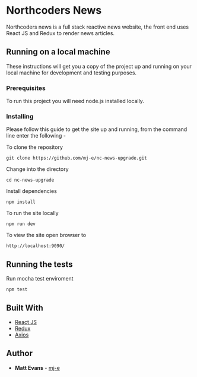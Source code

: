 # Northcoders News
Northcoders news is a full stack reactive news website, the front end uses React JS and Redux to render news articles.
## Running on a local machine
These instructions will get you a copy of the project up and running on your local machine for development and testing purposes.
### Prerequisites
To run this project you will need node.js installed locally. 
### Installing
Please follow this guide to get the site up and running, from the command line enter the following -

To clone the repository
```
git clone https://github.com/mj-e/nc-news-upgrade.git
```
Change into the directory
```
cd nc-news-upgrade
```
Install dependencies
```
npm install
```
To run the site locally
```
npm run dev
```
To view the site open browser to
```
http://localhost:9090/
```
## Running the tests

Run mocha test enviroment
```
npm test
```
## Built With
* [React JS](https://facebook.github.io/react/) 
* [Redux](http://redux.js.org/) 
* [Axios](https://www.npmjs.com/package/axios) 

## Author
* **Matt Evans** - [mj-e](https://github.com/mj-e)